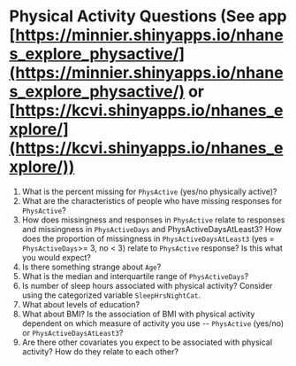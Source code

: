# Physical Activity Questions (See app [https://minnier.shinyapps.io/nhanes_explore_physactive/](https://minnier.shinyapps.io/nhanes_explore_physactive/) or [https://kcvi.shinyapps.io/nhanes_explore/](https://kcvi.shinyapps.io/nhanes_explore/))

1. What is the percent missing for `PhysActive` (yes/no physically active)?
2. What are the characteristics of people who have missing responses for `PhysActive`?
3. How does missingness and responses in `PhysActive` relate to responses and missingness in `PhysActiveDays` and PhysActiveDaysAtLeast3? How does the proportion of missingness in `PhysActiveDaysAtLeast3` (yes = `PhysActiveDays`>= 3, no < 3) relate to `PhysActive` response? Is this what you would expect?
4. Is there something strange about `Age`?
5. What is the median and interquartile range of `PhysActiveDays`?
6. Is number of sleep hours associated with physical activity? Consider using the categorized variable `SleepHrsNightCat`.
7. What about levels of education?
8. What about BMI? Is the association of BMI with physical activity dependent on which measure of activity you use -- `PhysActive` (yes/no) or `PhysActiveDaysAtLeast3`?
9. Are there other covariates you expect to be associated with physical activity? How do they relate to each other?
